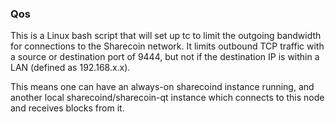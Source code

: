 ### Qos ###

This is a Linux bash script that will set up tc to limit the outgoing bandwidth for connections to the Sharecoin network. It limits outbound TCP traffic with a source or destination port of 9444, but not if the destination IP is within a LAN (defined as 192.168.x.x).

This means one can have an always-on sharecoind instance running, and another local sharecoind/sharecoin-qt instance which connects to this node and receives blocks from it.
